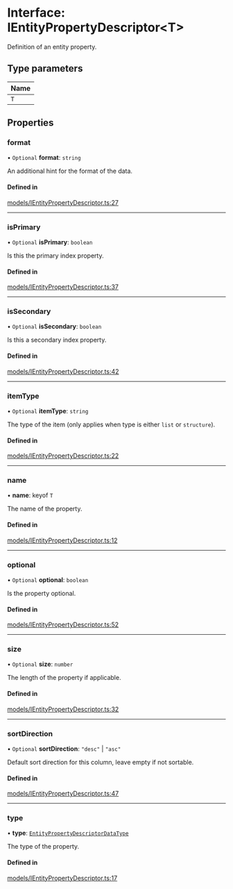 # Interface: IEntityPropertyDescriptor\<T\>

Definition of an entity property.

## Type parameters

| Name |
| :------ |
| `T` |

## Properties

### format

• `Optional` **format**: `string`

An additional hint for the format of the data.

#### Defined in

[models/IEntityPropertyDescriptor.ts:27](https://github.com/gtscio/framework/blob/e3dfdc9/packages/entity/src/models/IEntityPropertyDescriptor.ts#L27)

___

### isPrimary

• `Optional` **isPrimary**: `boolean`

Is this the primary index property.

#### Defined in

[models/IEntityPropertyDescriptor.ts:37](https://github.com/gtscio/framework/blob/e3dfdc9/packages/entity/src/models/IEntityPropertyDescriptor.ts#L37)

___

### isSecondary

• `Optional` **isSecondary**: `boolean`

Is this a secondary index property.

#### Defined in

[models/IEntityPropertyDescriptor.ts:42](https://github.com/gtscio/framework/blob/e3dfdc9/packages/entity/src/models/IEntityPropertyDescriptor.ts#L42)

___

### itemType

• `Optional` **itemType**: `string`

The type of the item (only applies when type is either `list` or `structure`).

#### Defined in

[models/IEntityPropertyDescriptor.ts:22](https://github.com/gtscio/framework/blob/e3dfdc9/packages/entity/src/models/IEntityPropertyDescriptor.ts#L22)

___

### name

• **name**: keyof `T`

The name of the property.

#### Defined in

[models/IEntityPropertyDescriptor.ts:12](https://github.com/gtscio/framework/blob/e3dfdc9/packages/entity/src/models/IEntityPropertyDescriptor.ts#L12)

___

### optional

• `Optional` **optional**: `boolean`

Is the property optional.

#### Defined in

[models/IEntityPropertyDescriptor.ts:52](https://github.com/gtscio/framework/blob/e3dfdc9/packages/entity/src/models/IEntityPropertyDescriptor.ts#L52)

___

### size

• `Optional` **size**: `number`

The length of the property if applicable.

#### Defined in

[models/IEntityPropertyDescriptor.ts:32](https://github.com/gtscio/framework/blob/e3dfdc9/packages/entity/src/models/IEntityPropertyDescriptor.ts#L32)

___

### sortDirection

• `Optional` **sortDirection**: ``"desc"`` \| ``"asc"``

Default sort direction for this column, leave empty if not sortable.

#### Defined in

[models/IEntityPropertyDescriptor.ts:47](https://github.com/gtscio/framework/blob/e3dfdc9/packages/entity/src/models/IEntityPropertyDescriptor.ts#L47)

___

### type

• **type**: [`EntityPropertyDescriptorDataType`](../modules.md#entitypropertydescriptordatatype)

The type of the property.

#### Defined in

[models/IEntityPropertyDescriptor.ts:17](https://github.com/gtscio/framework/blob/e3dfdc9/packages/entity/src/models/IEntityPropertyDescriptor.ts#L17)
